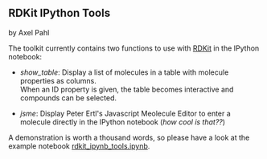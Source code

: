 ## RDKit IPython Tools
by Axel Pahl

The toolkit currently contains two functions to use with [RDKit](http://rdkit.org) in the IPython notebook:  
- *show_table*: Display a list of molecules in a table with molecule properties as columns.  
When an ID property is given, the table becomes interactive and compounds can be selected.

- *jsme*: Display Peter Ertl's Javascript Meolecule Editor to enter a molecule directly in the IPython notebook (*how cool is that??*)


A demonstration is worth a thousand words, so please have a look at the example notebook [rdkit_ipynb_tools.ipynb](http://nbviewer.ipython.org/github/apahl/rdkit_ipynb_tools/blob/master/rdkit_ipynb_tools.ipynb).